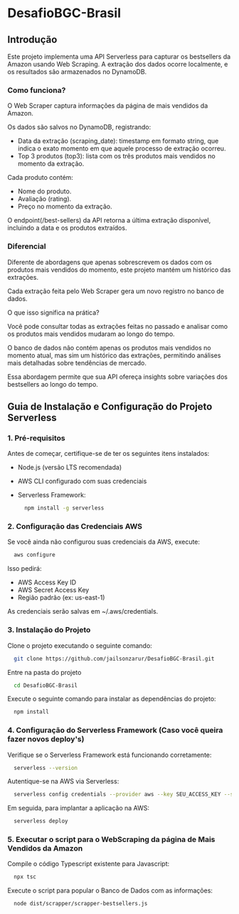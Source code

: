 # DesafioBGC-Brasil

## Introdução

Este projeto implementa uma API Serverless para capturar os bestsellers da Amazon usando Web Scraping. A extração dos dados ocorre localmente, e os resultados são armazenados no DynamoDB.

### Como funciona?
O Web Scraper captura informações da página de mais vendidos da Amazon.

Os dados são salvos no DynamoDB, registrando:

  - Data da extração (scraping_date): timestamp em formato string, que indica o exato momento em que aquele processo de extração ocorreu.
  - Top 3 produtos (top3): lista com os três produtos mais vendidos no momento da extração.

Cada produto contém:

  - Nome do produto.
  - Avaliação (rating).
  - Preço no momento da extração.

O endpoint(/best-sellers) da API retorna a última extração disponível, incluindo a data e os produtos extraídos.

### Diferencial
Diferente de abordagens que apenas sobrescrevem os dados com os produtos mais vendidos do momento, este projeto mantém um histórico das extrações.

Cada extração feita pelo Web Scraper gera um novo registro no banco de dados.

O que isso significa na prática?

Você pode consultar todas as extrações feitas no passado e analisar como os produtos mais vendidos mudaram ao longo do tempo.

O banco de dados não contém apenas os produtos mais vendidos no momento atual, mas sim um histórico das extrações, permitindo análises mais detalhadas sobre tendências de mercado.

Essa abordagem permite que sua API ofereça insights sobre variações dos bestsellers ao longo do tempo.


## Guia de Instalação e Configuração do Projeto Serverless

### 1. Pré-requisitos

Antes de começar, certifique-se de ter os seguintes itens instalados:

  - Node.js (versão LTS recomendada)
  - AWS CLI configurado com suas credenciais
  - Serverless Framework:

    ```bash
      npm install -g serverless
    ```

### 2. Configuração das Credenciais AWS

Se você ainda não configurou suas credenciais da AWS, execute:

```bash
  aws configure
```

Isso pedirá:

  - AWS Access Key ID
  - AWS Secret Access Key
  - Região padrão (ex: us-east-1)

As credenciais serão salvas em ~/.aws/credentials.

### 3. Instalação do Projeto

Clone o projeto executando o seguinte comando:

```bash
  git clone https://github.com/jailsonzarur/DesafioBGC-Brasil.git
```

Entre na pasta do projeto

```bash
  cd DesafioBGC-Brasil
```

Execute o seguinte comando para instalar as dependências do projeto:

```bash
  npm install
```


### 4. Configuração do Serverless Framework (Caso você queira fazer novos deploy's) 

Verifique se o Serverless Framework está funcionando corretamente:

```bash
  serverless --version
```

Autentique-se na AWS via Serverless:

```bash
  serverless config credentials --provider aws --key SEU_ACCESS_KEY --secret SEU_SECRET_KEY
```

Em seguida, para implantar a aplicação na AWS:

```bash
  serverless deploy
```

### 5. Executar o script para o WebScraping da página de Mais Vendidos da Amazon

Compile o código Typescript existente para Javascript:

```bash
  npx tsc
```

Execute o script para popular o Banco de Dados com as informações:

```bash
  node dist/scrapper/scrapper-bestsellers.js
```
